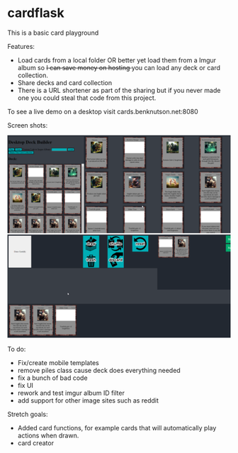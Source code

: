 # cardflask
 This is a basic card playground 
 
 Features: 
  - Load cards from a local folder OR better yet load them from a Imgur album so <s>I can save money on hosting </s> you can load any deck or card collection. 
  - Share decks and card collection
  - There is a URL shortener as part of the sharing but if you never made one you could steal that code from this project. 

To see a live demo on a desktop visit cards.benknutson.net:8080

Screen shots: 

![Alt text](/cardScreenShot1.png?raw=true "Optional Title")
![Alt text](/cardScreenShot2.png?raw=true "Optional Title")

To do: 
 - Fix/create mobile templates
 - remove piles class cause deck does everything needed
 - fix a bunch of bad code
 - fix UI 
 - rework and test imgur album ID filter
 - add support for other image sites such as reddit

Stretch goals: 
 - Added card functions, for example cards that will automatically play actions when drawn. 
 - card creator


